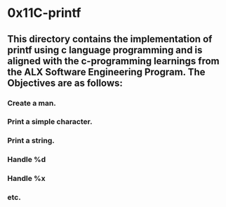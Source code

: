 # 0x11C-printf

## This directory contains the implementation of printf using c language programming and is aligned with the c-programming learnings from the ALX Software Engineering Program. The Objectives are as follows:
### Create a man.
### Print a simple character.
### Print a string.
### Handle %d
### Handle %x
### etc.
